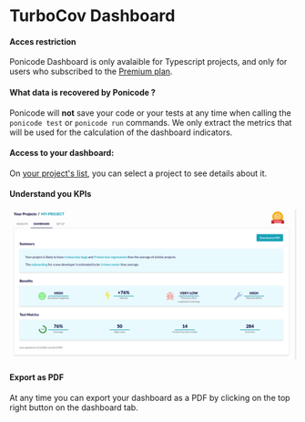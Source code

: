 # TurboCov Dashboard

#### Acces restriction

Ponicode Dashboard is only avalaible for Typescript projects, and only for users who subscribed to the [Premium plan](https://app.ponicode.com/account/billing/plan).

#### What data is recovered by Ponicode ?

Ponicode will **not** save your code or your tests at any time when calling the `ponicode test` or `ponicode run` commands. We only extract the metrics that will be used for the calculation of the dashboard indicators.

<!--
- Number of generated unit tests
- Number of generated unit edge cases
- Number of function tested by Ponicode
- Coverage
- Name (and file path) of some untested functions
- File path of tested functions -->

#### Access to your dashboard:

On [your project's list](https://app.ponicode.com/turbo-cov/projects), you can select a project to see details about it.

#### Understand you KPIs

<p align="center">
    <img src="../images/dashboard.png" alt="Ponicode Dashboard" width="800"/>
</p>

#### Export as PDF

At any time you can export your dashboard as a PDF by clicking on the top right button on the dashboard tab.

